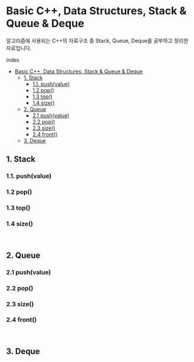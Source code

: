   # Basic C++, Data Structures, Stack & Queue & Deque

  알고리즘에 사용되는 C++의 자료구조 중 Stack, Queue, Deque를 공부하고 정리한 자료입니다.

  index
  
- [Basic C++, Data Structures, Stack \& Queue \& Deque](#basic-c-data-structures-stack--queue--deque)
  - [1. Stack](#1-stack)
    - [1.1. push(value)](#11-pushvalue)
    - [1.2 pop()](#12-pop)
    - [1.3 top()](#13-top)
    - [1.4 size()](#14-size)
  - [2.  Queue](#2--queue)
    - [2.1 push(value)](#21-pushvalue)
    - [2.2 pop()](#22-pop)
    - [2.3 size()](#23-size)
    - [2.4 front()](#24-front)
  - [3.  Deque](#3--deque)

## 1. Stack
### 1.1. push(value)
### 1.2 pop()
### 1.3 top()
### 1.4 size()

<br>

## 2.  Queue
### 2.1 push(value)
### 2.2 pop()
### 2.3 size()
### 2.4 front()

<br>

## 3.  Deque


<br>
